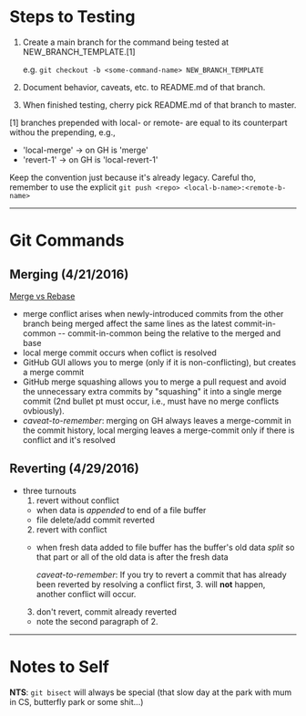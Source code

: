 # Steps to Testing #

1. Create a main branch for the command being tested at NEW_BRANCH_TEMPLATE.[1]

    e.g. `git checkout -b <some-command-name> NEW_BRANCH_TEMPLATE`
2. Document behavior, caveats, etc. to README.md of that branch.
3. When finished testing, cherry pick README.md of that branch to master.

[1] branches prepended with local- or remote- are equal to its
counterpart withou the prepending, e.g.,
  * 'local-merge' -> on GH is 'merge'
  * 'revert-1' -> on GH is 'local-revert-1'

Keep the convention just because it's already legacy.  Careful tho, remember to
use the explicit `git push <repo> <local-b-name>:<remote-b-name>`

***
# Git Commands #

## Merging (4/21/2016) ##
[Merge vs Rebase](http://stackoverflow.com/a/16666418/3280654)

* merge conflict arises when newly-introduced commits from the other branch being merged affect the same lines as the latest commit-in-common -- commit-in-common being the relative to the merged and base
* local merge commit occurs when coflict is resolved
* GitHub GUI allows you to merge (only if it is non-conflicting), but creates a merge commit
* GitHub merge squashing allows you to merge a pull request and avoid the unnecessary extra commits by "squashing" it into a single merge commit (2nd bullet pt must occur, i.e., must have no merge conflicts ovbiously).
* *caveat-to-remember*: merging on GH always leaves a merge-commit in the commit history, local merging leaves a merge-commit only if there is conflict and it's resolved

## Reverting (4/29/2016) ##

* three turnouts
  1. revert without conflict
    * when data is *appended* to end of a file buffer
    * file delete/add commit reverted
  2. revert with conflict
    * when fresh data added to file buffer has the buffer's old data *split* so
      that part or all of the old data is after the fresh data

      *caveat-to-remember*: If you try to revert a commit that has already been reverted by resolving
      a conflict first, 3. will **not** happen, another conflict will occur.
  3. don't revert, commit already reverted
    * note the second paragraph of 2.

___
# Notes to Self #

**NTS**: `git bisect` will always be special (that slow day at the park with mum in CS, butterfly park or some shit...)
